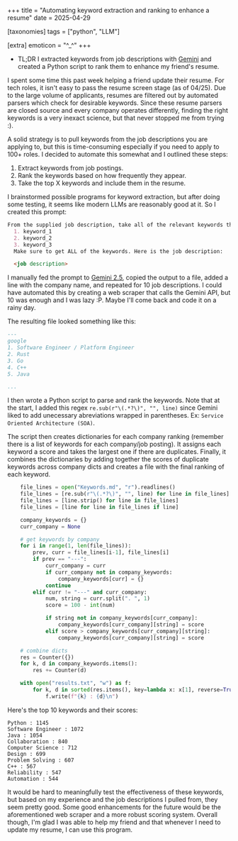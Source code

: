 +++
title = "Automating keyword extraction and ranking to enhance a resume"
date = 2025-04-29

[taxonomies]
tags = ["python", "LLM"]

[extra]
emoticon = "^_^"
+++

- TL;DR I extracted keywords from job descriptions with [Gemini](https://blog.google/technology/google-deepmind/gemini-model-thinking-updates-march-2025/) and created a Python script to rank them to enhance my friend's resume.

I spent some time this past week helping a friend update their resume.
For tech roles, it isn't easy to pass the resume screen stage (as of 04/25).
Due to the large volume of applicants, resumes are filtered out by automated parsers which check for desirable keywords.
Since these resume parsers are closed source and every company operates differently, finding the right keywords is a very inexact science, but that never stopped me from trying :).

A solid strategy is to pull keywords from the job descriptions you are applying to, but this is time-consuming especially if you need to apply to 100+ roles.
I decided to automate this somewhat and I outlined these steps:
1. Extract keywords from job postings.
2. Rank the keywords based on how frequently they appear.
3. Take the top X keywords and include them in the resume.

I brainstormed possible programs for keyword extraction, but after doing some testing, it seems like modern LLMs are reasonably good at it. So I created this prompt:

```md
From the supplied job description, take all of the relevant keywords that an average ATS system will look for in resumes when choosing to move a candidate forward to the next round and put them in order from most to least impactful in this decision. Have your output be a numbered list with just the keywords and no paragraph at the top. Example:
  1. keyword_1
  2. keyword_2
  3. keyword_3
  Make sure to get ALL of the keywords. Here is the job description: 

  <job description>
```

I manually fed the prompt to [Gemini 2.5](https://blog.google/technology/google-deepmind/gemini-model-thinking-updates-march-2025/), copied the output to a file, added a line with the company name, and repeated for 10 job descriptions. 
I could have automated this by creating a web scraper that calls the Gemini API, but 10 was enough and I was lazy :P. Maybe I'll come back and code it on a rainy day.

The resulting file looked something like this:

```md
---
google
1. Software Engineer / Platform Engineer
2. Rust
3. Go
4. C++
5. Java

...
```

I then wrote a Python script to parse and rank the keywords. 
Note that at the start, I added this regex `re.sub(r"\(.*?\)", "", line)` since Gemini liked to add unecessary abreviations wrapped in parentheses. Ex: `Service Oriented Architecture (SOA)`.

The script then creates dictionaries for each company ranking (remember there is a list of keywords for each company/job posting). It assigns each keyword a score and takes the largest one if there are duplicates.
Finally, it combines the dictionaries by adding together the scores of duplicate keywords across company dicts and creates a file with the final ranking of each keyword.

```Python
    file_lines = open("Keywords.md", "r").readlines()
    file_lines = [re.sub(r"\(.*?\)", "", line) for line in file_lines]
    file_lines = [line.strip() for line in file_lines]
    file_lines = [line for line in file_lines if line]

    company_keywords = {}
    curr_company = None

    # get keywords by company
    for i in range(1, len(file_lines)):
        prev, curr = file_lines[i-1], file_lines[i]
        if prev == "---":
            curr_company = curr
            if curr_company not in company_keywords:
                company_keywords[curr] = {}
            continue
        elif curr != "---" and curr_company:
            num, string = curr.split(". ", 1)
            score = 100 - int(num)

            if string not in company_keywords[curr_company]:
                company_keywords[curr_company][string] = score
            elif score > company_keywords[curr_company][string]:
                company_keywords[curr_company][string] = score

    # combine dicts
    res = Counter({})
    for k, d in company_keywords.items():
        res += Counter(d)

    with open("results.txt", "w") as f:
        for k, d in sorted(res.items(), key=lambda x: x[1], reverse=True):
            f.write(f"{k} : {d}\n")
```

Here's the top 10 keywords and their scores:

```
Python : 1145
Software Engineer : 1072
Java : 1054
Collaboration : 840
Computer Science : 712
Design : 699
Problem Solving : 607
C++ : 567
Reliability : 547
Automation : 544
```

It would be hard to meaningfully test the effectiveness of these keywords, but based on my experience and the job descriptions I pulled from, they seem pretty good.
Some good enhancements for the future would be the aforementioned web scraper and a more robust scoring system. Overall though, I'm glad I was able to help my friend and that whenever I need to update my resume, I can use this program.
